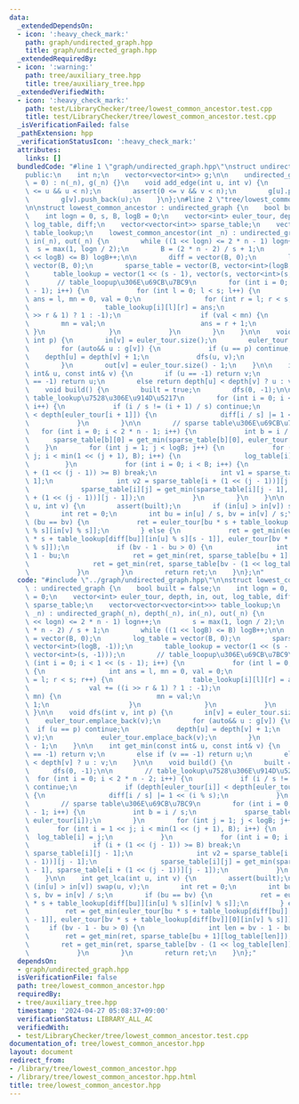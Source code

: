 ```yaml
---
data:
  _extendedDependsOn:
  - icon: ':heavy_check_mark:'
    path: graph/undirected_graph.hpp
    title: graph/undirected_graph.hpp
  _extendedRequiredBy:
  - icon: ':warning:'
    path: tree/auxiliary_tree.hpp
    title: tree/auxiliary_tree.hpp
  _extendedVerifiedWith:
  - icon: ':heavy_check_mark:'
    path: test/LibraryChecker/tree/lowest_common_ancestor.test.cpp
    title: test/LibraryChecker/tree/lowest_common_ancestor.test.cpp
  _isVerificationFailed: false
  _pathExtension: hpp
  _verificationStatusIcon: ':heavy_check_mark:'
  attributes:
    links: []
  bundledCode: "#line 1 \"graph/undirected_graph.hpp\"\nstruct undirected_graph {\n\
    public:\n    int n;\n    vector<vector<int>> g;\n\n    undirected_graph(int _n\
    \ = 0) : n(_n), g(_n) {}\n    void add_edge(int u, int v) {\n        assert(0\
    \ <= u && u < n);\n        assert(0 <= v && v < n);\n        g[u].push_back(v);\n\
    \        g[v].push_back(u);\n    }\n};\n#line 2 \"tree/lowest_common_ancestor.hpp\"\
    \n\nstruct lowest_common_ancestor : undirected_graph {\n    bool built = false;\n\
    \    int logn = 0, s, B, logB = 0;\n    vector<int> euler_tour, depth, in, out,\
    \ log_table, diff;\n    vector<vector<int>> sparse_table;\n    vector<vector<vector<int>>>\
    \ table_lookup;\n    lowest_common_ancestor(int _n) : undirected_graph(_n), depth(_n),\
    \ in(_n), out(_n) {\n        while ((1 << logn) <= 2 * n - 1) logn++;\n      \
    \  s = max(1, logn / 2);\n        B = (2 * n - 2) / s + 1;\n        while ((1\
    \ << logB) <= B) logB++;\n\n        diff = vector(B, 0);\n        log_table =\
    \ vector(B, 0);\n        sparse_table = vector(B, vector<int>(logB, -1));\n  \
    \      table_lookup = vector(1 << (s - 1), vector(s, vector<int>(s, -1)));\n \
    \       // table_loopup\u306E\u69CB\u7BC9\n        for (int i = 0; i < 1 << (s\
    \ - 1); i++) {\n            for (int l = 0; l < s; l++) {\n                int\
    \ ans = l, mn = 0, val = 0;\n                for (int r = l; r < s; r++) {\n \
    \                   table_lookup[i][l][r] = ans;\n                    val += ((i\
    \ >> r & 1) ? 1 : -1);\n                    if (val < mn) {\n                \
    \        mn = val;\n                        ans = r + 1;\n                   \
    \ }\n                }\n            }\n        }\n    }\n\n    void dfs(int v,\
    \ int p) {\n        in[v] = euler_tour.size();\n        euler_tour.emplace_back(v);\n\
    \        for (auto&& u : g[v]) {\n            if (u == p) continue;\n        \
    \    depth[u] = depth[v] + 1;\n            dfs(u, v);\n            euler_tour.emplace_back(v);\n\
    \        }\n        out[v] = euler_tour.size() - 1;\n    }\n\n    int get_min(const\
    \ int& u, const int& v) {\n        if (u == -1) return v;\n        else if (v\
    \ == -1) return u;\n        else return depth[u] < depth[v] ? u : v;\n    }\n\n\
    \    void build() {\n        built = true;\n        dfs(0, -1);\n\n        //\
    \ table_lookup\u7528\u306E\u914D\u5217\n        for (int i = 0; i < 2 * n - 2;\
    \ i++) {\n            if (i / s != (i + 1) / s) continue;\n            if (depth[euler_tour[i]]\
    \ < depth[euler_tour[i + 1]]) {\n                diff[i / s] |= 1 << (i % s);\n\
    \            }\n        }\n\n        // sparse table\u306E\u69CB\u7BC9\n     \
    \   for (int i = 0; i < 2 * n - 1; i++) {\n            int b = i / s;\n      \
    \      sparse_table[b][0] = get_min(sparse_table[b][0], euler_tour[i]);\n    \
    \    }\n        for (int j = 1; j < logB; j++) {\n            for (int i = 1 <<\
    \ j; i < min(1 << (j + 1), B); i++) {\n                log_table[i] = j;\n   \
    \         }\n            for (int i = 0; i < B; i++) {\n                if (i\
    \ + (1 << (j - 1)) >= B) break;\n                int v1 = sparse_table[i][j -\
    \ 1];\n                int v2 = sparse_table[i + (1 << (j - 1))][j - 1];\n   \
    \             sparse_table[i][j] = get_min(sparse_table[i][j - 1], sparse_table[i\
    \ + (1 << (j - 1))][j - 1]);\n            }\n        }\n    }\n\n    int get_lca(int\
    \ u, int v) {\n        assert(built);\n        if (in[u] > in[v]) swap(u, v);\n\
    \        int ret = 0;\n        int bu = in[u] / s, bv = in[v] / s;\n        if\
    \ (bu == bv) {\n            ret = euler_tour[bu * s + table_lookup[diff[bu]][in[u]\
    \ % s][in[v] % s]];\n        } else {\n            ret = get_min(euler_tour[bu\
    \ * s + table_lookup[diff[bu]][in[u] % s][s - 1]], euler_tour[bv * s + table_lookup[diff[bv]][0][in[v]\
    \ % s]]);\n            if (bv - 1 - bu > 0) {\n                int len = bv -\
    \ 1 - bu;\n                ret = get_min(ret, sparse_table[bu + 1][log_table[len]]);\n\
    \                ret = get_min(ret, sparse_table[bv - (1 << log_table[len])][log_table[len]]);\n\
    \            }\n        }\n        return ret;\n    }\n};\n"
  code: "#include \"../graph/undirected_graph.hpp\"\n\nstruct lowest_common_ancestor\
    \ : undirected_graph {\n    bool built = false;\n    int logn = 0, s, B, logB\
    \ = 0;\n    vector<int> euler_tour, depth, in, out, log_table, diff;\n    vector<vector<int>>\
    \ sparse_table;\n    vector<vector<vector<int>>> table_lookup;\n    lowest_common_ancestor(int\
    \ _n) : undirected_graph(_n), depth(_n), in(_n), out(_n) {\n        while ((1\
    \ << logn) <= 2 * n - 1) logn++;\n        s = max(1, logn / 2);\n        B = (2\
    \ * n - 2) / s + 1;\n        while ((1 << logB) <= B) logB++;\n\n        diff\
    \ = vector(B, 0);\n        log_table = vector(B, 0);\n        sparse_table = vector(B,\
    \ vector<int>(logB, -1));\n        table_lookup = vector(1 << (s - 1), vector(s,\
    \ vector<int>(s, -1)));\n        // table_loopup\u306E\u69CB\u7BC9\n        for\
    \ (int i = 0; i < 1 << (s - 1); i++) {\n            for (int l = 0; l < s; l++)\
    \ {\n                int ans = l, mn = 0, val = 0;\n                for (int r\
    \ = l; r < s; r++) {\n                    table_lookup[i][l][r] = ans;\n     \
    \               val += ((i >> r & 1) ? 1 : -1);\n                    if (val <\
    \ mn) {\n                        mn = val;\n                        ans = r +\
    \ 1;\n                    }\n                }\n            }\n        }\n   \
    \ }\n\n    void dfs(int v, int p) {\n        in[v] = euler_tour.size();\n    \
    \    euler_tour.emplace_back(v);\n        for (auto&& u : g[v]) {\n          \
    \  if (u == p) continue;\n            depth[u] = depth[v] + 1;\n            dfs(u,\
    \ v);\n            euler_tour.emplace_back(v);\n        }\n        out[v] = euler_tour.size()\
    \ - 1;\n    }\n\n    int get_min(const int& u, const int& v) {\n        if (u\
    \ == -1) return v;\n        else if (v == -1) return u;\n        else return depth[u]\
    \ < depth[v] ? u : v;\n    }\n\n    void build() {\n        built = true;\n  \
    \      dfs(0, -1);\n\n        // table_lookup\u7528\u306E\u914D\u5217\n      \
    \  for (int i = 0; i < 2 * n - 2; i++) {\n            if (i / s != (i + 1) / s)\
    \ continue;\n            if (depth[euler_tour[i]] < depth[euler_tour[i + 1]])\
    \ {\n                diff[i / s] |= 1 << (i % s);\n            }\n        }\n\n\
    \        // sparse table\u306E\u69CB\u7BC9\n        for (int i = 0; i < 2 * n\
    \ - 1; i++) {\n            int b = i / s;\n            sparse_table[b][0] = get_min(sparse_table[b][0],\
    \ euler_tour[i]);\n        }\n        for (int j = 1; j < logB; j++) {\n     \
    \       for (int i = 1 << j; i < min(1 << (j + 1), B); i++) {\n              \
    \  log_table[i] = j;\n            }\n            for (int i = 0; i < B; i++) {\n\
    \                if (i + (1 << (j - 1)) >= B) break;\n                int v1 =\
    \ sparse_table[i][j - 1];\n                int v2 = sparse_table[i + (1 << (j\
    \ - 1))][j - 1];\n                sparse_table[i][j] = get_min(sparse_table[i][j\
    \ - 1], sparse_table[i + (1 << (j - 1))][j - 1]);\n            }\n        }\n\
    \    }\n\n    int get_lca(int u, int v) {\n        assert(built);\n        if\
    \ (in[u] > in[v]) swap(u, v);\n        int ret = 0;\n        int bu = in[u] /\
    \ s, bv = in[v] / s;\n        if (bu == bv) {\n            ret = euler_tour[bu\
    \ * s + table_lookup[diff[bu]][in[u] % s][in[v] % s]];\n        } else {\n   \
    \         ret = get_min(euler_tour[bu * s + table_lookup[diff[bu]][in[u] % s][s\
    \ - 1]], euler_tour[bv * s + table_lookup[diff[bv]][0][in[v] % s]]);\n       \
    \     if (bv - 1 - bu > 0) {\n                int len = bv - 1 - bu;\n       \
    \         ret = get_min(ret, sparse_table[bu + 1][log_table[len]]);\n        \
    \        ret = get_min(ret, sparse_table[bv - (1 << log_table[len])][log_table[len]]);\n\
    \            }\n        }\n        return ret;\n    }\n};"
  dependsOn:
  - graph/undirected_graph.hpp
  isVerificationFile: false
  path: tree/lowest_common_ancestor.hpp
  requiredBy:
  - tree/auxiliary_tree.hpp
  timestamp: '2024-04-27 05:08:37+09:00'
  verificationStatus: LIBRARY_ALL_AC
  verifiedWith:
  - test/LibraryChecker/tree/lowest_common_ancestor.test.cpp
documentation_of: tree/lowest_common_ancestor.hpp
layout: document
redirect_from:
- /library/tree/lowest_common_ancestor.hpp
- /library/tree/lowest_common_ancestor.hpp.html
title: tree/lowest_common_ancestor.hpp
---
```


